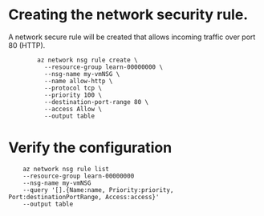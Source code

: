 # Creating the network security rule.
A network secure rule will be created that allows incoming traffic over port 80 (HTTP).

```shell
		az network nsg rule create \
		  --resource-group learn-00000000 \
		  --nsg-name my-vmNSG \
		  --name allow-http \
		  --protocol tcp \
		  --priority 100 \
		  --destination-port-range 80 \
		  --access Allow \
		  --output table

```

# Verify the configuration

```shell
	az network nsg rule list 
	--resource-group learn-00000000 
	--nsg-name my-vmNSG 
	--query '[].{Name:name, Priority:priority, Port:destinationPortRange, Access:access}' 
	--output table
```